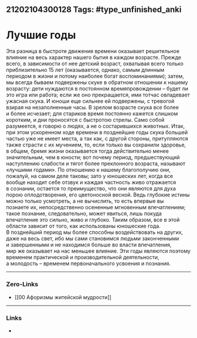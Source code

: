 21202104300128
Tags: #type_unfinished_anki 
---
# Лучшие годы

Эта разница в быстроте движения времени оказывает решительное влияние на весь характер нашего бытия в каждом возрасте. Прежде всего, в зависимости от нее детский возраст, охватывая всего только приблизительно 15 лет (оказывается, однако, самым длинным периодом в жизни и потому наиболее богат воспоминаниями); затем, мы всегда бываем подвержены скуке в обратном отношении к нашему возрасту: дети нуждаются в постоянном времяпровождении – будет ли это игра или работа; если же оно прекращается, ими тотчас овладевает ужасная скука. И юноши еще сильнее ей подвержены, с тревогой взирая на незаполненные часы. В зрелом возрасте скука все более и более исчезает; для стариков время постоянно кажется слишком коротким, и дни проносятся с быстротою стрелы. Само собой разумеется, я говорю о людях, а не о состарившихся животных. Итак, при этом ускоренном ходе времени в позднейшие годы скука большей частью уже не имеет места, а так как, с другой стороны, притупляются также страсти с их мучением, то, если только вы сохранили здоровье, в общем, бремя жизни оказывается тогда действительно менее значительным, чем в юности; вот почему период, предшествующий наступлению слабости и тягот более преклонного возраста, называют «лучшими годами». По отношению к нашему благополучию они, пожалуй, на самом деле таковы; зато у юношеских лет, когда все вообще находит себе отзвук и каждая частность живо отражается в сознании, остается то преимущество, что они являются для духа порою оплодотворения, его цветоносной весной. Ведь глубокие истины можно только усмотреть, а не вычислить, то есть впервые вы познаете их, непосредственно осененные мгновенным впечатлением; такое познание, следовательно, может явиться, лишь покуда впечатление это сильно, живо и глубоко. Таким образом, все в этой области зависит от того, как использованы юношеские года. В позднейший период мы более способны воздействовать на других, даже на весь свет, ибо мы сами становимся людьми законченными и завершенными и не находимся больше во власти впечатления, мир же оказывает на нас меньшее влияние. Эти годы являются поэтому временем практической и производительной деятельности, а молодость – временем первоначального усвоения и познания.

---
### Zero-Links
- [[00 Афоризмы житейской мудрости]]
---
### Links
-